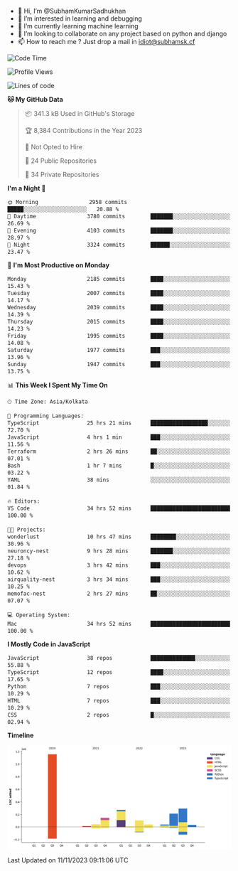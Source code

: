 - 👋 Hi, I’m @SubhamKumarSadhukhan
- 👀 I’m interested in learning and debugging
- 🌱 I’m currently learning machine learning
- 💞️ I’m looking to collaborate on any project based on python and django
- 📫 How to reach me ?
      Just drop a mail in idiot@subhamsk.cf

<!---
SubhamKumarSadhukhan/SubhamKumarSadhukhan is a ✨ special ✨ repository because its `README.md` (this file) appears on your GitHub profile.
You can click the Preview link to take a look at your changes.
--->


<!--START_SECTION:waka-->
![Code Time](http://img.shields.io/badge/Code%20Time-1%2C659%20hrs%206%20mins-blue)

![Profile Views](http://img.shields.io/badge/Profile%20Views-0-blue)

![Lines of code](https://img.shields.io/badge/From%20Hello%20World%20I%27ve%20Written-2.3%20million%20lines%20of%20code-blue)

**🐱 My GitHub Data** 

> 📦 341.3 kB Used in GitHub's Storage 
 > 
> 🏆 8,384 Contributions in the Year 2023
 > 
> 🚫 Not Opted to Hire
 > 
> 📜 24 Public Repositories 
 > 
> 🔑 34 Private Repositories 
 > 
**I'm a Night 🦉** 

```text
🌞 Morning                2958 commits        █████░░░░░░░░░░░░░░░░░░░░   20.88 % 
🌆 Daytime                3780 commits        ███████░░░░░░░░░░░░░░░░░░   26.69 % 
🌃 Evening                4103 commits        ███████░░░░░░░░░░░░░░░░░░   28.97 % 
🌙 Night                  3324 commits        ██████░░░░░░░░░░░░░░░░░░░   23.47 % 
```
📅 **I'm Most Productive on Monday** 

```text
Monday                   2185 commits        ████░░░░░░░░░░░░░░░░░░░░░   15.43 % 
Tuesday                  2007 commits        ████░░░░░░░░░░░░░░░░░░░░░   14.17 % 
Wednesday                2039 commits        ████░░░░░░░░░░░░░░░░░░░░░   14.39 % 
Thursday                 2015 commits        ████░░░░░░░░░░░░░░░░░░░░░   14.23 % 
Friday                   1995 commits        ████░░░░░░░░░░░░░░░░░░░░░   14.08 % 
Saturday                 1977 commits        ███░░░░░░░░░░░░░░░░░░░░░░   13.96 % 
Sunday                   1947 commits        ███░░░░░░░░░░░░░░░░░░░░░░   13.75 % 
```


📊 **This Week I Spent My Time On** 

```text
🕑︎ Time Zone: Asia/Kolkata

💬 Programming Languages: 
TypeScript               25 hrs 21 mins      ██████████████████░░░░░░░   72.70 % 
JavaScript               4 hrs 1 min         ███░░░░░░░░░░░░░░░░░░░░░░   11.56 % 
Terraform                2 hrs 26 mins       ██░░░░░░░░░░░░░░░░░░░░░░░   07.01 % 
Bash                     1 hr 7 mins         █░░░░░░░░░░░░░░░░░░░░░░░░   03.22 % 
YAML                     38 mins             ░░░░░░░░░░░░░░░░░░░░░░░░░   01.84 % 

🔥 Editors: 
VS Code                  34 hrs 52 mins      █████████████████████████   100.00 % 

🐱‍💻 Projects: 
wonderlust               10 hrs 47 mins      ████████░░░░░░░░░░░░░░░░░   30.96 % 
neuroncy-nest            9 hrs 28 mins       ███████░░░░░░░░░░░░░░░░░░   27.18 % 
devops                   3 hrs 42 mins       ███░░░░░░░░░░░░░░░░░░░░░░   10.62 % 
airquality-nest          3 hrs 34 mins       ███░░░░░░░░░░░░░░░░░░░░░░   10.25 % 
memofac-nest             2 hrs 27 mins       ██░░░░░░░░░░░░░░░░░░░░░░░   07.07 % 

💻 Operating System: 
Mac                      34 hrs 52 mins      █████████████████████████   100.00 % 
```

**I Mostly Code in JavaScript** 

```text
JavaScript               38 repos            ██████████████░░░░░░░░░░░   55.88 % 
TypeScript               12 repos            ████░░░░░░░░░░░░░░░░░░░░░   17.65 % 
Python                   7 repos             ███░░░░░░░░░░░░░░░░░░░░░░   10.29 % 
HTML                     7 repos             ███░░░░░░░░░░░░░░░░░░░░░░   10.29 % 
CSS                      2 repos             █░░░░░░░░░░░░░░░░░░░░░░░░   02.94 % 
```



**Timeline**

![Lines of Code chart](https://raw.githubusercontent.com/SubhamKumarSadhukhan/SubhamKumarSadhukhan/main/assets/bar_graph.png)


 Last Updated on 11/11/2023 09:11:06 UTC
<!--END_SECTION:waka-->
